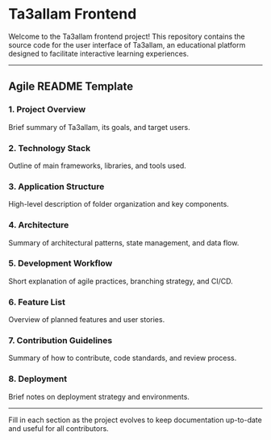 # Ta3allam Frontend

Welcome to the Ta3allam frontend project! This repository contains the source code for the user interface of Ta3allam, an educational platform designed to facilitate interactive learning experiences.

---

## Agile README Template

### 1. Project Overview
Brief summary of Ta3allam, its goals, and target users.

### 2. Technology Stack
Outline of main frameworks, libraries, and tools used.

### 3. Application Structure
High-level description of folder organization and key components.

### 4. Architecture
Summary of architectural patterns, state management, and data flow.

### 5. Development Workflow
Short explanation of agile practices, branching strategy, and CI/CD.

### 6. Feature List
Overview of planned features and user stories.

### 7. Contribution Guidelines
Summary of how to contribute, code standards, and review process.

### 8. Deployment
Brief notes on deployment strategy and environments.

---

Fill in each section as the project evolves to keep documentation up-to-date and useful for all contributors.